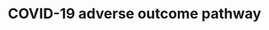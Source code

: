 ---
annotations:
- id: DOID:934
  parent: disease by infectious agent
  type: Disease Ontology
  value: viral infectious disease
- id: PW:0001308
  parent: disease pathway
  type: Pathway Ontology
  value: respiratory system disease pathway
- id: DOID:0080600
  parent: disease by infectious agent
  type: Disease Ontology
  value: COVID-19
- id: DOID:3770
  type: Disease Ontology
  value: pulmonary fibrosis
- id: DOID:2945
  parent: disease by infectious agent
  type: Disease Ontology
  value: severe acute respiratory syndrome
- id: PW:0000003
  parent: signaling pathway
  type: Pathway Ontology
  value: signaling pathway
authors:
- Penny
- Fehrhart
- Egonw
- Evelo
- Eweitz
citedin:
- link: PMC9377275
  title: 'Identifying Drug-Induced Liver Injury Associated With Inflammation-Drug
    and Drug-Drug Interactions in Pharmacologic Treatments for COVID-19 by Bioinformatics
    and System Biology Analyses: The Role of Pregnane X Receptor (2022)'
- link: PMC9154116
  title: Target and drug predictions for SARS-CoV-2 infection in hepatocellular carcinoma
    patients (2022)
- link: PMC8891742
  title: AMP5A modulates Toll-like receptors 7 and 8 single-stranded RNA immune responses
    in PMA-differentiated THP-1 and PBMC (2022)
- link: PMC8821526
  title: Identification of Robust Protein Associations With COVID-19 Disease Based
    on Five Clinical Studies (2022)
- link: PMC8170012
  title: Systematic Organization of COVID-19 Data Supported by the Adverse Outcome
    Pathway Framework (2021)
- link: 10.1097/MD.0000000000033917
  title: Exploring the pharmacological mechanism of Duhuo Jisheng Decoction in treating
    intervertebral disc degeneration based on network pharmacology (2023)
- link: 10.1159/000529687
  title: Identification of the Genetic Influence of SARS-CoV-2 Infections on IgA Nephropathy
    Based on Bioinformatics Method (2023)
- link: 10.1371/journal.pone.0281981
  title: Identification of host genomic biomarkers from multiple transcriptomics datasets
    for diagnosis and therapies of SARS-CoV-2 infections (2023)
communities:
- AOP
- COVID19
description: Experimenting with links in line with bioinformatics analysis of COVID-19
  genes and AOP knowledge. Work in progress!
last-edited: 2024-08-13
ndex: ec7dd6ee-8b70-11eb-9e72-0ac135e8bacf
organisms:
- Homo sapiens
redirect_from:
- /index.php/Pathway:WP4891
- /instance/WP4891
- /instance/WP4891_r135251
revision: r135251
schema-jsonld:
- '@context': https://schema.org/
  '@id': https://wikipathways.github.io/pathways/WP4891.html
  '@type': Dataset
  creator:
    '@type': Organization
    name: WikiPathways
  description: Experimenting with links in line with bioinformatics analysis of COVID-19
    genes and AOP knowledge. Work in progress!
  keywords:
  - ACE2
  - AGT
  - CCL2
  - CCL3
  - CSF3
  - CXCL10
  - IL10
  - IL1B
  - IL2
  - IL2RA
  - IL6
  - IL7
  - IL8
  - TMPRSS2
  - TNF
  license: CC0
  name: COVID-19 adverse outcome pathway
seo: CreativeWork
title: COVID-19 adverse outcome pathway
wpid: WP4891
---